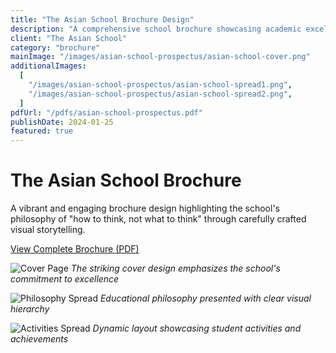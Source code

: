 ```yaml
---
title: "The Asian School Brochure Design"
description: "A comprehensive school brochure showcasing academic excellence and student life"
client: "The Asian School"
category: "brochure"
mainImage: "/images/asian-school-prospectus/asian-school-cover.png"
additionalImages:
  [
    "/images/asian-school-prospectus/asian-school-spread1.png",
    "/images/asian-school-prospectus/asian-school-spread2.png",
  ]
pdfUrl: "/pdfs/asian-school-prospectus.pdf"
publishDate: 2024-01-25
featured: true
---
```


# The Asian School Brochure

A vibrant and engaging brochure design highlighting the school's philosophy of "how to think, not what to think" through carefully crafted visual storytelling.

[View Complete Brochure (PDF)](/pdfs/asian-school-prospectus.pdf)

![Cover Page](/images/asian-school-prospectus/asian-school-cover.png)
_The striking cover design emphasizes the school's commitment to excellence_

![Philosophy Spread](/images/asian-school-prospectus/asian-school-spread1.png)
_Educational philosophy presented with clear visual hierarchy_

![Activities Spread](/images/asian-school-prospectus/asian-school-spread2.png)
_Dynamic layout showcasing student activities and achievements_
